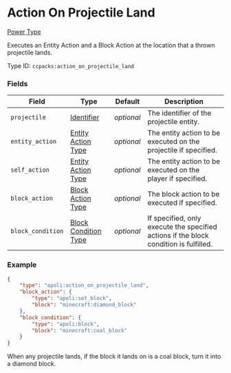 # Action On Projectile Land

[Power Type](../power_types.md)

Executes an Entity Action and a Block Action at the location that a thrown projectile lands.

Type ID: `ccpacks:action_on_projectile_land`

### Fields

Field | Type | Default | Description
------|------|---------|-------------
`projectile` | [Identifier](../data_types/identifier.md) | _optional_ | The identifier of the projectile entity.
`entity_action` | [Entity Action Type](https://apoli.readthedocs.io/en/latest/types/entity_action_types/) | _optional_ | The entity action to be executed on the projectile if specified.
`self_action` | [Entity Action Type](https://apoli.readthedocs.io/en/latest/types/entity_action_types/) | _optional_ | The entity action to be executed on the player if specified.
`block_action` | [Block Action Type](https://apoli.readthedocs.io/en/latest/types/block_action_types/) | _optional_ | The block action to be executed if specified.
`block_condition` | [Block Condition Type](https://apoli.readthedocs.io/en/latest/types/block_condition_types/) | _optional_ | If specified, only execute the specified actions if the block condition is fulfilled.

### Example
```json
{
	"type": "apoli:action_on_projectile_land",
	"block_action": {
		"type": "apoli:set_block",
		"block": "minecraft:diamond_block"
	},
	"block_condition": {
		"type": "apoli:block",
		"block": "minecraft:coal_block"
	}
}
```
When any projectile lands, if the block it lands on is a coal block, turn it into a diamond block.
